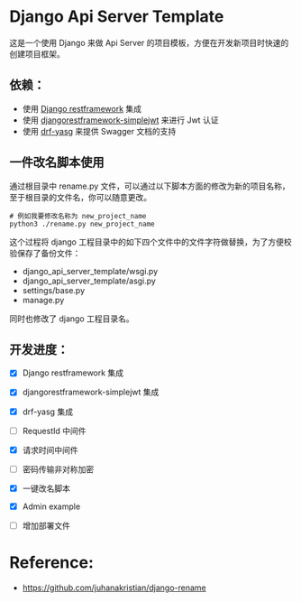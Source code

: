 # Django Api Server Template

这是一个使用 Django 来做 Api Server 的项目模板，方便在开发新项目时快速的创建项目框架。

## 依赖：

- 使用 [Django restframework](https://github.com/encode/django-rest-framework) 集成
- 使用 [djangorestframework-simplejwt](https://github.com/jazzband/djangorestframework-simplejwt) 来进行 Jwt 认证
- 使用 [drf-yasg](https://github.com/axnsan12/drf-yasg/) 来提供 Swagger 文档的支持

## 一件改名脚本使用

通过根目录中 rename.py 文件，可以通过以下脚本方面的修改为新的项目名称，至于根目录的文件名，你可以随意更改。

```shell
# 例如我要修改名称为 new_project_name
python3 ./rename.py new_project_name
```
这个过程将 django 工程目录中的如下四个文件中的文件字符做替换，为了方便校验保存了备份文件：
- django_api_server_template/wsgi.py
- django_api_server_template/asgi.py
- settings/base.py
- manage.py

同时也修改了 django 工程目录名。

## 开发进度：

- [x] Django restframework 集成
- [x] djangorestframework-simplejwt 集成
- [x] drf-yasg 集成
- [ ] RequestId 中间件
- [x] 请求时间中间件
- [ ] 密码传输非对称加密
- [x] 一键改名脚本
- [x] Admin example
- [ ] 增加部署文件


# Reference:
- https://github.com/juhanakristian/django-rename